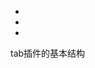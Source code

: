 <tabs>
  <tab></tab>
  <tab></tab>
  <tab></tab>
</tabs>


<ul>
  <li></li>
  <li></li>
  <li></li>
</ul>
<div></div>
<div></div>
<div></div>


tab插件的基本结构
